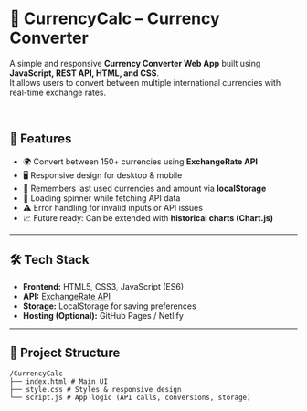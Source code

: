 # 💱 CurrencyCalc – Currency Converter

A simple and responsive **Currency Converter Web App** built using **JavaScript, REST API, HTML, and CSS**.  
It allows users to convert between multiple international currencies with real-time exchange rates.  

<br>

## 🚀 Features
- 🌍 Convert between 150+ currencies using **ExchangeRate API**  
- 🖥 Responsive design for desktop & mobile  
- 💾 Remembers last used currencies and amount via **localStorage**  
- 🔄 Loading spinner while fetching API data  
- ⚠️ Error handling for invalid inputs or API issues  
- 📈 Future ready: Can be extended with **historical charts (Chart.js)**  

---

## 🛠️ Tech Stack
- **Frontend:** HTML5, CSS3, JavaScript (ES6)  
- **API:** [ExchangeRate API](https://api.exchangerate-api.com/)  
- **Storage:** LocalStorage for saving preferences  
- **Hosting (Optional):** GitHub Pages / Netlify  

---

## 📂 Project Structure
```
/CurrencyCalc
├── index.html # Main UI
├── style.css # Styles & responsive design
└── script.js # App logic (API calls, conversions, storage)
```
